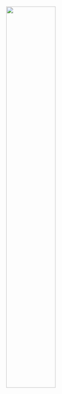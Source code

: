 <img src="https://i.ibb.co/SVXcWV5/riasmnt.png" width="51%" align="right" hspace="20" vspace="20">


 

